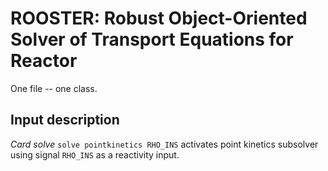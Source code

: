# ROOSTER: Robust Object-Oriented Solver of Transport Equations for Reactor

One file -- one class.

## Input description

*Card solve*
`solve pointkinetics RHO_INS` activates point kinetics subsolver using signal `RHO_INS` as a reactivity input.
